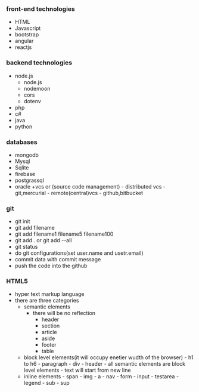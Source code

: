  ### front-end technologies
- HTML
- Javascript
- bootstrap
- angular
- reactjs


### backend technologies
- node.js
	- node.js
	- nodemoon
	- cors
	- dotenv
- php
- c#
- java
- python


### databases
- mongodb
- Mysql
- Sqlite
- firebase
- postgrassql
- oracle
+vcs   or (source code management)
	  - distributed vcs
                    - git,mercurial
          - remote(central)vcs
                    - github,bitbucket
### git 

- git init
- git add filename
- git add filename1 filename5 filename100
- git add . or git add --all
- git status
- do git configurations(set user.name and usetr.email)
- commit data with commit message
- push the code into the github


### HTML5

- hyper text markup language
- there are three categories 
    - semantic elements
	     - there will be no reflection
		    - header
			- section
			- article
			- aside
			- footer
			- table
	- block level elements(it will occupy enetier wudth of the browser)
	       - h1 to h6
		   - paragraph
		   - div
		   - header
		   - all semantic elements are block level elements 
		   - text will start from new line 
	- inline elements
	       - span
		   - img
		   - a
		   - nav
		   - form
		   - input
		   - testarea
		   - legend
		   - sub
		   - sup

